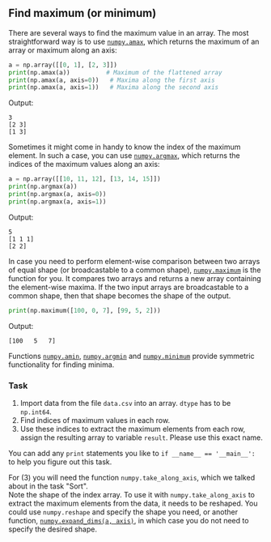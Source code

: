 ## Find maximum (or minimum)

There are several ways to find the maximum value in an array. The most straightforward way is to 
use [`numpy.amax`](https://numpy.org/doc/stable/reference/generated/numpy.amax.html), which
returns the maximum of an array or maximum along an axis:

```python
a = np.array([[0, 1], [2, 3]])
print(np.amax(a))          # Maximum of the flattened array
print(np.amax(a, axis=0))   # Maxima along the first axis
print(np.amax(a, axis=1))   # Maxima along the second axis
```
Output:
```text
3
[2 3]
[1 3]
```
Sometimes it might come in handy to know the index of the maximum element. In such a case,
you can use [`numpy.argmax`](https://numpy.org/doc/stable/reference/generated/numpy.argmax.html),
which returns the indices of the maximum values along an axis:

```python
a = np.array([[10, 11, 12], [13, 14, 15]])
print(np.argmax(a))
print(np.argmax(a, axis=0))
print(np.argmax(a, axis=1))
```
Output:
```text
5
[1 1 1]
[2 2]
```
In case you need to perform element-wise comparison between two arrays of equal shape (or broadcastable
to a common shape), [`numpy.maximum`](https://numpy.org/doc/stable/reference/generated/numpy.maximum.html) is the function for you.
It compares two arrays and returns a new array containing the element-wise maxima. If the two input
arrays are broadcastable to a common shape, then that shape becomes the shape of the output.

```python
print(np.maximum([100, 0, 7], [99, 5, 2]))
```
Output:
```text
[100   5   7]
```

Functions [`numpy.amin`](https://numpy.org/doc/stable/reference/generated/numpy.amin.html#numpy.amin), 
[`numpy.argmin`](https://numpy.org/doc/stable/reference/generated/numpy.argmin.html#numpy.argmin) and 
[`numpy.minimum`](https://numpy.org/doc/stable/reference/generated/numpy.minimum.html#numpy.minimum) provide symmetric functionality
for finding minima.

### Task
1. Import data from the file `data.csv` into an array. `dtype` has to be `np.int64`.
2. Find indices of maximum values in each row.
3. Use these indices to extract the maximum elements from each row, assign the resulting array to variable `result`.
Please use this exact name.

You can add any `print` statements you like to `if __name__ == '__main__':` to help you figure out this task.

<div class="hint">
For (3) you will need the function <code>numpy.take_along_axis</code>, which we talked about in the task "Sort".
</div>

<div class="hint">
Note the shape of the index array. To use it with <code>numpy.take_along_axis</code> to extract the maximum elements from
the data, it needs to be reshaped. You could use <code>numpy.reshape</code> and specify the shape you need, or another function,
<a href="https://numpy.org/doc/stable/reference/generated/numpy.expand_dims.html"><code>numpy.expand_dims(a, axis)</code></a>, 
in which case you do not need to specify the desired shape.
</div>
